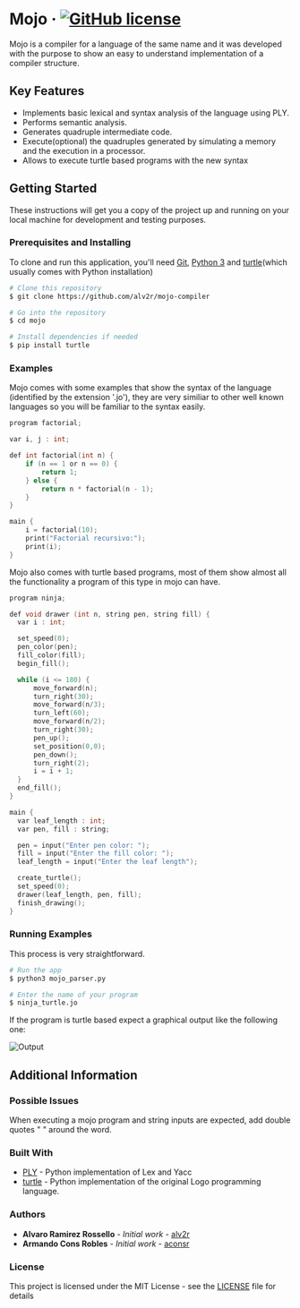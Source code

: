 # Mojo &middot; [![GitHub license](https://img.shields.io/badge/license-MIT-blue.svg)](https://github.com/facebook/react/blob/master/LICENSE)

Mojo is a compiler for a language of the same name and it was developed with the purpose to show an easy to understand implementation of a compiler structure.  

## Key Features

* Implements basic lexical and syntax analysis of the language using PLY.
* Performs semantic analysis.
* Generates quadruple intermediate code.
* Execute(optional) the quadruples generated by simulating a memory and the execution in a processor.
* Allows to execute turtle based programs with the new syntax  

## Getting Started

These instructions will get you a copy of the project up and running on your local machine for development and testing purposes.

### Prerequisites and Installing

To clone and run this application, you'll need [Git](https://git-scm.com), [Python 3](https://www.python.org/) and [turtle](https://docs.python.org/3.3/library/turtle.html?highlight=turtle)(which usually comes with Python installation)

```bash
# Clone this repository
$ git clone https://github.com/alv2r/mojo-compiler

# Go into the repository
$ cd mojo

# Install dependencies if needed
$ pip install turtle

```

### Examples

Mojo comes with some examples that show the syntax of the language (identified by the extension '.jo'), they are very similiar to other well known languages so you will be familiar to the syntax easily.

```c
program factorial;

var i, j : int;

def int factorial(int n) {
	if (n == 1 or n == 0) {
		return 1;
	} else {
		return n * factorial(n - 1);
	}
}

main {
	i = factorial(10);
	print("Factorial recursivo:");
	print(i);
}
```

Mojo also comes with turtle based programs, most of them show almost all the functionality a program of this type in mojo can have.

```c
program ninja;

def void drawer (int n, string pen, string fill) {
  var i : int;

  set_speed(0);
  pen_color(pen);
  fill_color(fill);
  begin_fill();

  while (i <= 180) {
      move_forward(n);
      turn_right(30);
      move_forward(n/3);
      turn_left(60);
      move_forward(n/2);
      turn_right(30);
      pen_up();
      set_position(0,0);
      pen_down();
      turn_right(2);
      i = i + 1;
  }
  end_fill();
}

main {
  var leaf_length : int;
  var pen, fill : string;

  pen = input("Enter pen color: ");
  fill = input("Enter the fill color: ");
  leaf_length = input("Enter the leaf length");

  create_turtle();
  set_speed(0);
  drawer(leaf_length, pen, fill);
  finish_drawing();
}
```

### Running Examples

This process is very straightforward.

```bash
# Run the app
$ python3 mojo_parser.py

# Enter the name of your program
$ ninja_turtle.jo
```
If the program is turtle based expect a graphical output like the following one:

![Output](https://github.com/alv2r/mojo-compiler/blob/master/no_project_related/ninja.gif)

## Additional Information

### Possible Issues

When executing a mojo program and string inputs are expected, add double quotes " " around the word.

### Built With

* [PLY](http://www.dabeaz.com/ply/ply.html) - Python implementation of Lex and Yacc
* [turtle](https://docs.python.org/3.3/library/turtle.html?highlight=turtle) - Python implementation of the original Logo programming language.

### Authors

* **Alvaro Ramirez Rossello** - *Initial work* - [alv2r](https://github.com/alv2r)
* **Armando Cons Robles** - *Initial work* - [aconsr](https://github.com/aconsr)

### License

This project is licensed under the MIT License - see the [LICENSE](LICENSE) file for details
